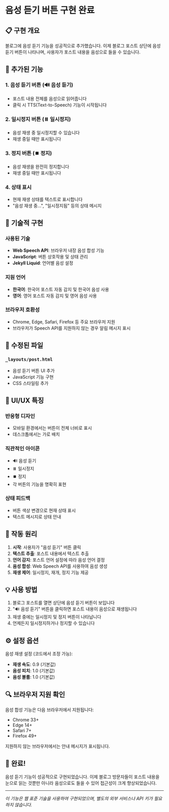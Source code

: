 # 음성 듣기 버튼 구현 완료

## 📋 구현 개요

블로그에 음성 듣기 기능을 성공적으로 추가했습니다. 이제 블로그 포스트 상단에 음성 듣기 버튼이 나타나며, 사용자가 포스트 내용을 음성으로 들을 수 있습니다.

## 🎯 추가된 기능

### 1. 음성 듣기 버튼 (🔊 음성 듣기)
- 포스트 내용 전체를 음성으로 읽어줍니다
- 클릭 시 TTS(Text-to-Speech) 기능이 시작됩니다

### 2. 일시정지 버튼 (⏸️ 일시정지)
- 음성 재생 중 일시정지할 수 있습니다
- 재생 중일 때만 표시됩니다

### 3. 정지 버튼 (⏹️ 정지)
- 음성 재생을 완전히 정지합니다
- 재생 중일 때만 표시됩니다

### 4. 상태 표시
- 현재 재생 상태를 텍스트로 표시합니다
- "음성 재생 중...", "일시정지됨" 등의 상태 메시지

## 🔧 기술적 구현

### 사용된 기술
- **Web Speech API**: 브라우저 내장 음성 합성 기능
- **JavaScript**: 버튼 상호작용 및 상태 관리
- **Jekyll Liquid**: 언어별 음성 설정

### 지원 언어
- **한국어**: 한국어 포스트 자동 감지 및 한국어 음성 사용
- **영어**: 영어 포스트 자동 감지 및 영어 음성 사용

### 브라우저 호환성
- Chrome, Edge, Safari, Firefox 등 주요 브라우저 지원
- 브라우저가 Speech API를 지원하지 않는 경우 알림 메시지 표시

## 📂 수정된 파일

### `_layouts/post.html`
- 음성 듣기 버튼 UI 추가
- JavaScript 기능 구현
- CSS 스타일링 추가

## 🎨 UI/UX 특징

### 반응형 디자인
- 모바일 환경에서는 버튼이 전체 너비로 표시
- 데스크톱에서는 가로 배치

### 직관적인 아이콘
- 🔊 음성 듣기
- ⏸️ 일시정지
- ⏹️ 정지
- 각 버튼의 기능을 명확히 표현

### 상태 피드백
- 버튼 색상 변경으로 현재 상태 표시
- 텍스트 메시지로 상태 안내

## 🔄 작동 원리

1. **시작**: 사용자가 "음성 듣기" 버튼 클릭
2. **텍스트 추출**: 포스트 내용에서 텍스트 추출
3. **언어 감지**: 포스트 언어 설정에 따라 음성 언어 결정
4. **음성 합성**: Web Speech API를 사용하여 음성 생성
5. **재생 제어**: 일시정지, 재개, 정지 기능 제공

## 💡 사용 방법

1. 블로그 포스트를 열면 상단에 음성 듣기 버튼이 보입니다
2. "🔊 음성 듣기" 버튼을 클릭하면 포스트 내용이 음성으로 재생됩니다
3. 재생 중에는 일시정지 및 정지 버튼이 나타납니다
4. 언제든지 일시정지하거나 정지할 수 있습니다

## ⚙️ 설정 옵션

음성 재생 설정 (코드에서 조정 가능):
- **재생 속도**: 0.9 (기본값)
- **음성 피치**: 1.0 (기본값)
- **음성 볼륨**: 1.0 (기본값)

## 🔍 브라우저 지원 확인

음성 합성 기능은 다음 브라우저에서 지원됩니다:
- Chrome 33+
- Edge 14+
- Safari 7+
- Firefox 49+

지원하지 않는 브라우저에서는 안내 메시지가 표시됩니다.

## 🎉 완료!

음성 듣기 기능이 성공적으로 구현되었습니다. 이제 블로그 방문자들이 포스트 내용을 눈으로 읽는 것뿐만 아니라 음성으로도 들을 수 있어 접근성이 크게 향상되었습니다.

---

*이 기능은 웹 표준 기술을 사용하여 구현되었으며, 별도의 외부 서비스나 API 키가 필요하지 않습니다.*